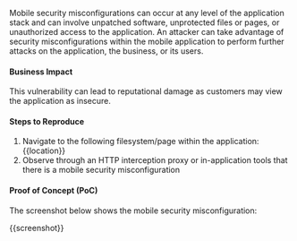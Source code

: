 Mobile security misconfigurations can occur at any level of the application stack and can involve unpatched software, unprotected files or pages, or unauthorized access to the application. An attacker can take advantage of security misconfigurations within the mobile application to perform further attacks on the application, the business, or its users.

#### Business Impact

This vulnerability can lead to reputational damage as customers may view the application as insecure.

#### Steps to Reproduce

1. Navigate to the following filesystem/page within the application: {{location}}
1. Observe through an HTTP interception proxy or in-application tools that there is a mobile security misconfiguration

#### Proof of Concept (PoC)

The screenshot below shows the mobile security misconfiguration:

{{screenshot}}
